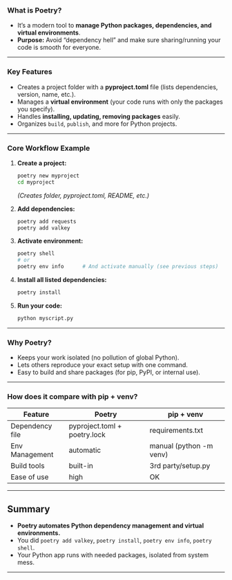### **What is Poetry?**
- It’s a modern tool to **manage Python packages, dependencies, and virtual environments**.
- **Purpose:** Avoid “dependency hell” and make sure sharing/running your code is smooth for everyone.

---

### **Key Features**

- Creates a project folder with a **pyproject.toml** file (lists dependencies, version, name, etc.).
- Manages a **virtual environment** (your code runs with only the packages you specify).
- Handles **installing, updating, removing packages** easily.
- Organizes `build`, `publish`, and more for Python projects.

---

### **Core Workflow Example**

1. **Create a project:**  
   ```bash
   poetry new myproject
   cd myproject
   ```
   *(Creates folder, pyproject.toml, README, etc.)*

2. **Add dependencies:**  
   ```bash
   poetry add requests
   poetry add valkey
   ```

3. **Activate environment:**  
   ```bash
   poetry shell
   # or
   poetry env info      # And activate manually (see previous steps)
   ```

4. **Install all listed dependencies:**  
   ```bash
   poetry install
   ```

5. **Run your code:**
   ```bash
   python myscript.py
   ```

---

### **Why Poetry?**

- Keeps your work isolated (no pollution of global Python).
- Lets others reproduce your exact setup with one command.
- Easy to build and share packages (for pip, PyPI, or internal use).

---

### **How does it compare with pip + venv?**
| Feature       | Poetry                        | pip + venv           |
|---------------|------------------------------|----------------------|
| Dependency file | pyproject.toml + poetry.lock | requirements.txt     |
| Env Management | automatic                    | manual (python -m venv) |
| Build tools    | built-in                     | 3rd party/setup.py   |
| Ease of use    | high                         | OK                   |

---

## **Summary**

- **Poetry automates Python dependency management and virtual environments.**
- You did `poetry add valkey`, `poetry install`, `poetry env info`, `poetry shell`.
- Your Python app runs with needed packages, isolated from system mess.

---
